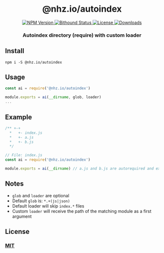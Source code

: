 <h1 align="center">@nhz.io/autoindex</h1>

<p align="center">
  <a href="https://npmjs.org/package/@nhz.io/autoindex">
    <img src="https://img.shields.io/npm/v/@nhz.io/autoindex.svg?style=flat"
         alt="NPM Version">
  </a>

  <a href="https://www.bithound.io/github/nhz-io/autoindex">
    <img src="https://www.bithound.io/github/nhz-io/autoindex/badges/score.svg"
         alt="Bithound Status">
  </a>

  <a href="https://github.com/nhz-io/autoindex/blob/master/LICENSE">
    <img src="https://img.shields.io/github/license/nhz-io/autoindex.svg?style=flat"
         alt="License">
  </a>

  <a href="https://npmjs.org/package/@nhz.io/autoindex">
  <img src="http://img.shields.io/npm/dm/@nhz.io/autoindex.svg?style=flat"
  alt="Downloads">
  </a>  
</p>

<h3 align="center">Autoindex directory (require) with custom loader<h2>

## Install
```shell
npm i -S @nhz.io/autoindex
```

## Usage
```javascript
const ai = require('@nhz.io/autoindex')

module.exports = ai(__dirname, glob, loader)
...
```

## Example

```javascript
/** +-+
  *   +- index.js
  *   +- a.js
  *   +- b.js
  */

// File: index.js
const ai = require('@nhz.io/autoindex')

module.exports = ai(__dirname) // a.js and b.js are autorequired and exported
```

## Notes
* `glob` and `loader` are optional
* Default `glob` is: `*.+(js|json)`
* Default loader will skip `index.*` files
* Custom `loader` will receive the path of the matching module as a first argument

## License

### [MIT](LICENSE)
